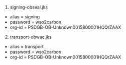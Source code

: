 1. signing-obseal.jks

- alias = signing
- password = wso2carbon
- org-id = PSDGB-OB-Unknown0015800001HQQrZAAX

2. transport-obwac.jks

- alias = transport
- password = wso2carbon 
- org-id = PSDGB-OB-Unknown0015800001HQQrZAAX



